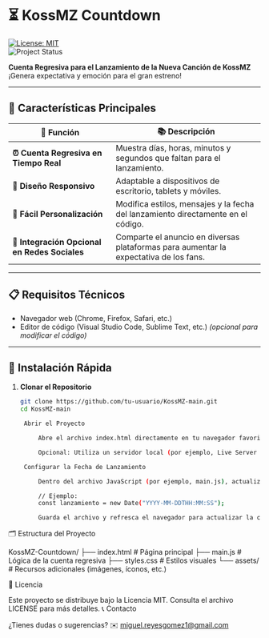 # ⏳ KossMZ Countdown

[![License: MIT](https://img.shields.io/badge/License-MIT-blue.svg)](https://opensource.org/licenses/MIT)  
![Project Status](https://img.shields.io/badge/Status-En%20Desarrollo-yellowgreen)

**Cuenta Regresiva para el Lanzamiento de la Nueva Canción de KossMZ**  
¡Genera expectativa y emoción para el gran estreno!

---

## 🌟 Características Principales

| **🎯 Función**                               | **📚 Descripción**                                                                                         |
| -------------------------------------------- | ---------------------------------------------------------------------------------------------------------- |
| **⏰ Cuenta Regresiva en Tiempo Real**        | Muestra días, horas, minutos y segundos que faltan para el lanzamiento.                                   |
| **📱 Diseño Responsivo**                      | Adaptable a dispositivos de escritorio, tablets y móviles.                                              |
| **🎨 Fácil Personalización**                  | Modifica estilos, mensajes y la fecha del lanzamiento directamente en el código.                         |
| **🔗 Integración Opcional en Redes Sociales** | Comparte el anuncio en diversas plataformas para aumentar la expectativa de los fans.                      |

---

## 📋 Requisitos Técnicos

- Navegador web (Chrome, Firefox, Safari, etc.)
- Editor de código (Visual Studio Code, Sublime Text, etc.) *(opcional para modificar el código)*

---

## 🚀 Instalación Rápida

1. **Clonar el Repositorio**
   ```bash
   git clone https://github.com/tu-usuario/KossMZ-main.git
   cd KossMZ-main

    Abrir el Proyecto

        Abre el archivo index.html directamente en tu navegador favorito.

        Opcional: Utiliza un servidor local (por ejemplo, Live Server en Visual Studio Code) para ver los cambios en tiempo real.

    Configurar la Fecha de Lanzamiento

        Dentro del archivo JavaScript (por ejemplo, main.js), actualiza la variable de fecha límite con la fecha y hora exacta del lanzamiento:

        // Ejemplo:
        const lanzamiento = new Date("YYYY-MM-DDTHH:MM:SS");

        Guarda el archivo y refresca el navegador para actualizar la cuenta regresiva.

🗂️ Estructura del Proyecto

KossMZ-Countdown/
├── index.html         # Página principal
├── main.js            # Lógica de la cuenta regresiva
├── styles.css         # Estilos visuales
└── assets/            # Recursos adicionales (imágenes, íconos, etc.)

📜 Licencia

Este proyecto se distribuye bajo la Licencia MIT.
Consulta el archivo LICENSE para más detalles.
📞 Contacto

¿Tienes dudas o sugerencias?
✉️ miguel.reyesgomez1@gmail.com

